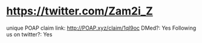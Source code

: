 # https://twitter.com/Zam2i_Z

unique POAP claim link: 
http://POAP.xyz/claim/1ql9oc
DMed?: Yes
Following us on twitter?: Yes